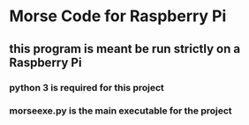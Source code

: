 # Morse Code for Raspberry Pi

## this program is meant be run strictly on a Raspberry Pi

### python 3 is required for this project

### morseexe.py is the main executable for the project
